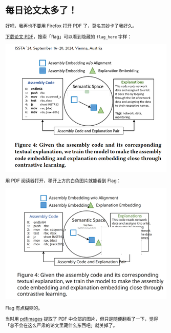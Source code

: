 # 每日论文太多了！

好吧，我再也不要用 Firefox 打开 PDF 了，莫名其妙卡了我好久。

[下载论文 PDF](https://dl.acm.org/doi/pdf/10.1145/3650212.3652145?download=true)，搜索「flag」可以看到隐藏的 `flag_here` 字样：

![flag_here](./images/flag_here.png)

用 PDF 阅读器打开，移开上方的白色图片就能看到 Flag：

![flag](./images/flag.png)

Flag 有点糊糊的。

当时用 [pdfimages](https://linux.die.net/man/1/pdfimages) 提取了 PDF 中全部的图片，但只是随便翻看了一下，觉得「总不会在这么严肃的论文里藏什么东西吧」就关掉了。
